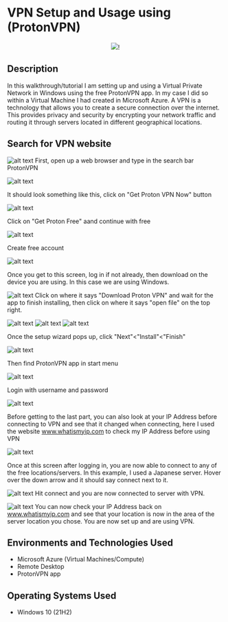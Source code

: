<h1>VPN Setup and Usage using (ProtonVPN)</h1>

<p align="center">
<img src="https://i.imgur.com/s4PcH2w.png"

  
!
<h2>Description</h2>

In this walkthrough/tutorial I am setting up and using a Virtual Private Network in Windows using the free ProtonVPN app.
In my case I did so within a Virtual Machine I had created in Microsoft Azure. A VPN is a technology that allows you to create a secure connection over the internet. This provides privacy and security by encrypting your network traffic and routing it through servers located in different geographical locations. <br /> 


<h2>Search for VPN website</h2>

![alt text](https://i.imgur.com/utzKZCR.png) 
First, open up a web browser and type in the search bar ProtonVPN

![alt text](https://i.imgur.com/7culsq6.png)

It should look something like this, click on "Get Proton VPN Now" button

![alt text](https://i.imgur.com/XGkm2DI.png)

Click on "Get Proton Free" aand continue with free

![alt text](https://i.imgur.com/IcHKLnk.png)

Create free account

![alt text](https://i.imgur.com/gCeREvI.png)

Once you get to this screen, log in if not already, then download on the device you are using. In this case we are using Windows.

![alt text](https://i.imgur.com/78YhTTk.png)
Click on where it says "Download Proton VPN" and wait for the app to finish installing, then click on where it says "open file" on the top right.

![alt text](https://i.imgur.com/gByfEre.png)
![alt text](https://i.imgur.com/aA5xbcX.png)
![alt text](https://i.imgur.com/HjV82uM.png)

Once the setup wizard pops up, click "Next"<"Install"<"Finish"

![alt text](https://i.imgur.com/xGY3qhy.png)

Then find ProtonVPN app in start menu

![alt text](https://i.imgur.com/gy1RiSs.png)

Login with username and password

![alt text](https://i.imgur.com/gC6rDjL.png)

Before getting to the last part, you can also look at your IP Address before connecting to VPN and see that it changed when connecting, here I used the website www.whatismyip.com to check my IP Address before using VPN

![alt text](https://i.imgur.com/yKlaF7P.png)

Once at this screen after logging in, you are now able to connect to any of the free locations/servers. In this example, I used a Japanese server. Hover over the down arrow and it should say connect next to it.

![alt text](https://i.imgur.com/aIwzwYT.png)
Hit connect and you are now connected to server with VPN. 

![alt text](https://i.imgur.com/6tCLqOU.png)
You can now check your IP Address back on www.whatismyip.com and see that your location is now in the area of the server location you chose. You are now set up and are using VPN.

</p>
<h2>Environments and Technologies Used</h2>

- Microsoft Azure (Virtual Machines/Compute)
- Remote Desktop
- ProtonVPN app

<h2>Operating Systems Used </h2>

- Windows 10 (21H2)
